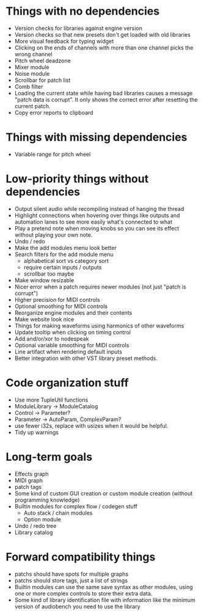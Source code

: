 # Things with no dependencies
- Version checks for libraries against engine version
- Version checks so that new presets don't get loaded with old libraries
- More visual feedback for typing widget
- Clicking on the ends of channels with more than one channel picks the wrong channel
- Pitch wheel deadzone
- Mixer module
- Noise module
- Scrollbar for patch list
- Comb filter
- Loading the current state while having bad libraries causes a message "patch 
  data is corrupt". It only shows the correct error after resetting the current
  patch.
- Copy error reports to clipboard

# Things with missing dependencies
- Variable range for pitch wheel

# Low-priority things without dependencies
- Output silent audio while recompiling instead of hanging the thread
- Highlight connections when hovering over things like outputs and automation
  lanes to see more easily what's connected to what
- Play a pretend note when moving knobs so you can see its effect without playing your own note.
- Undo / redo
- Make the add modules menu look better
- Search filters for the add module menu
  - alphabetical sort vs category sort
  - require certain inputs / outputs
  - scrollbar too maybe
- Make window resizable
- Nicer error when a patch requires newer modules (not just "patch is corrupt")
- Higher precision for MIDI controls
- Optional smoothing for MIDI controls
- Reorganize engine modules and their contents
- Make website look nice
- Things for making waveforms using harmonics of other waveforms
- Update tooltip when clicking on timing control
- Add and/or/xor to nodespeak
- Optional variable smoothing for MIDI controls
- Line artifact when rendering default inputs
- Better integration with other VST library preset methods.

# Code organization stuff
- Use more TupleUtil functions
- ModuleLibrary -> ModuleCatalog
- Control -> Parameter?
- Parameter -> AutoParam, ComplexParam?
- use fewer i32s, replace with usizes when it would be helpful.
- Tidy up warnings

# Long-term goals
- Effects graph
- MIDI graph
- patch tags
- Some kind of custom GUI creation or custom module creation (without programming knowledge)
- Builtin modules for complex flow / codegen stuff 
  - Auto stack / chain modules
  - Option module
- Undo / redo tree
- Library catalog

# Forward compatibility things
- patchs should have spots for multiple graphs
- patchs should store tags, just a list of strings
- Builtin modules can use the same save syntax as other modules, using one or more complex controls to
  store their extra data.
- Some kind of library identification file with information like the minimum version of audiobench you
  need to use the library
